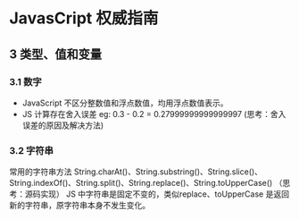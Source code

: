 # JavasCript 权威指南

## 3 类型、值和变量

### 3.1 数字
- JavaScript 不区分整数值和浮点数值，均用浮点数值表示。
- JS 计算存在舍入误差 eg: 0.3 - 0.2 = 0.27999999999999997 (思考：舍入误差的原因及解决方法)

### 3.2 字符串
常用的字符串方法 String.charAt()、String.substring()、String.slice()、String.indexOf()、String.split()、String.replace()、String.toUpperCase() （思考：源码实现）
JS 中字符串是固定不变的，类似replace、toUpperCase 是返回新的字符串，原字符串本身不发生变化。



